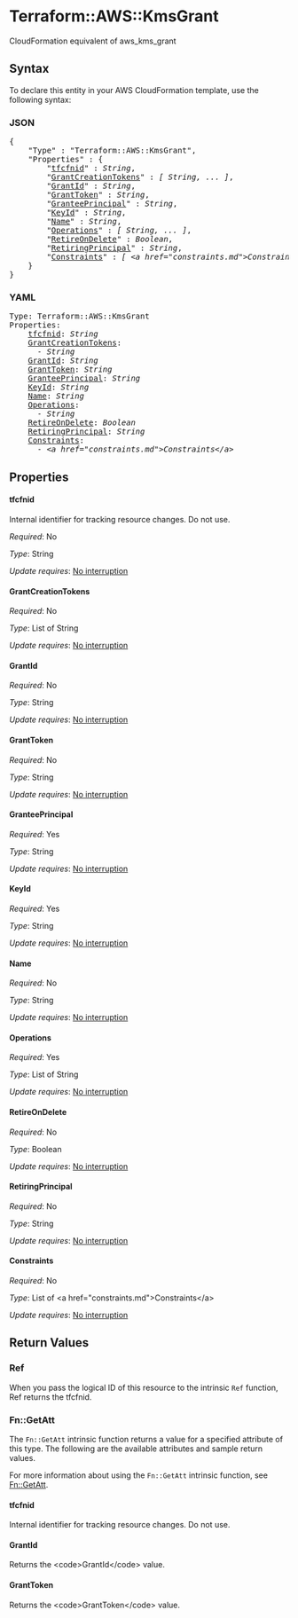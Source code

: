 # Terraform::AWS::KmsGrant

CloudFormation equivalent of aws_kms_grant

## Syntax

To declare this entity in your AWS CloudFormation template, use the following syntax:

### JSON

<pre>
{
    "Type" : "Terraform::AWS::KmsGrant",
    "Properties" : {
        "<a href="#tfcfnid" title="tfcfnid">tfcfnid</a>" : <i>String</i>,
        "<a href="#grantcreationtokens" title="GrantCreationTokens">GrantCreationTokens</a>" : <i>[ String, ... ]</i>,
        "<a href="#grantid" title="GrantId">GrantId</a>" : <i>String</i>,
        "<a href="#granttoken" title="GrantToken">GrantToken</a>" : <i>String</i>,
        "<a href="#granteeprincipal" title="GranteePrincipal">GranteePrincipal</a>" : <i>String</i>,
        "<a href="#keyid" title="KeyId">KeyId</a>" : <i>String</i>,
        "<a href="#name" title="Name">Name</a>" : <i>String</i>,
        "<a href="#operations" title="Operations">Operations</a>" : <i>[ String, ... ]</i>,
        "<a href="#retireondelete" title="RetireOnDelete">RetireOnDelete</a>" : <i>Boolean</i>,
        "<a href="#retiringprincipal" title="RetiringPrincipal">RetiringPrincipal</a>" : <i>String</i>,
        "<a href="#constraints" title="Constraints">Constraints</a>" : <i>[ &lt;a href=&#34;constraints.md&#34;&gt;Constraints&lt;/a&gt;, ... ]</i>
    }
}
</pre>

### YAML

<pre>
Type: Terraform::AWS::KmsGrant
Properties:
    <a href="#tfcfnid" title="tfcfnid">tfcfnid</a>: <i>String</i>
    <a href="#grantcreationtokens" title="GrantCreationTokens">GrantCreationTokens</a>: <i>
      - String</i>
    <a href="#grantid" title="GrantId">GrantId</a>: <i>String</i>
    <a href="#granttoken" title="GrantToken">GrantToken</a>: <i>String</i>
    <a href="#granteeprincipal" title="GranteePrincipal">GranteePrincipal</a>: <i>String</i>
    <a href="#keyid" title="KeyId">KeyId</a>: <i>String</i>
    <a href="#name" title="Name">Name</a>: <i>String</i>
    <a href="#operations" title="Operations">Operations</a>: <i>
      - String</i>
    <a href="#retireondelete" title="RetireOnDelete">RetireOnDelete</a>: <i>Boolean</i>
    <a href="#retiringprincipal" title="RetiringPrincipal">RetiringPrincipal</a>: <i>String</i>
    <a href="#constraints" title="Constraints">Constraints</a>: <i>
      - &lt;a href=&#34;constraints.md&#34;&gt;Constraints&lt;/a&gt;</i>
</pre>

## Properties

#### tfcfnid

Internal identifier for tracking resource changes. Do not use.

_Required_: No

_Type_: String

_Update requires_: [No interruption](https://docs.aws.amazon.com/AWSCloudFormation/latest/UserGuide/using-cfn-updating-stacks-update-behaviors.html#update-no-interrupt)

#### GrantCreationTokens

_Required_: No

_Type_: List of String

_Update requires_: [No interruption](https://docs.aws.amazon.com/AWSCloudFormation/latest/UserGuide/using-cfn-updating-stacks-update-behaviors.html#update-no-interrupt)

#### GrantId

_Required_: No

_Type_: String

_Update requires_: [No interruption](https://docs.aws.amazon.com/AWSCloudFormation/latest/UserGuide/using-cfn-updating-stacks-update-behaviors.html#update-no-interrupt)

#### GrantToken

_Required_: No

_Type_: String

_Update requires_: [No interruption](https://docs.aws.amazon.com/AWSCloudFormation/latest/UserGuide/using-cfn-updating-stacks-update-behaviors.html#update-no-interrupt)

#### GranteePrincipal

_Required_: Yes

_Type_: String

_Update requires_: [No interruption](https://docs.aws.amazon.com/AWSCloudFormation/latest/UserGuide/using-cfn-updating-stacks-update-behaviors.html#update-no-interrupt)

#### KeyId

_Required_: Yes

_Type_: String

_Update requires_: [No interruption](https://docs.aws.amazon.com/AWSCloudFormation/latest/UserGuide/using-cfn-updating-stacks-update-behaviors.html#update-no-interrupt)

#### Name

_Required_: No

_Type_: String

_Update requires_: [No interruption](https://docs.aws.amazon.com/AWSCloudFormation/latest/UserGuide/using-cfn-updating-stacks-update-behaviors.html#update-no-interrupt)

#### Operations

_Required_: Yes

_Type_: List of String

_Update requires_: [No interruption](https://docs.aws.amazon.com/AWSCloudFormation/latest/UserGuide/using-cfn-updating-stacks-update-behaviors.html#update-no-interrupt)

#### RetireOnDelete

_Required_: No

_Type_: Boolean

_Update requires_: [No interruption](https://docs.aws.amazon.com/AWSCloudFormation/latest/UserGuide/using-cfn-updating-stacks-update-behaviors.html#update-no-interrupt)

#### RetiringPrincipal

_Required_: No

_Type_: String

_Update requires_: [No interruption](https://docs.aws.amazon.com/AWSCloudFormation/latest/UserGuide/using-cfn-updating-stacks-update-behaviors.html#update-no-interrupt)

#### Constraints

_Required_: No

_Type_: List of &lt;a href=&#34;constraints.md&#34;&gt;Constraints&lt;/a&gt;

_Update requires_: [No interruption](https://docs.aws.amazon.com/AWSCloudFormation/latest/UserGuide/using-cfn-updating-stacks-update-behaviors.html#update-no-interrupt)

## Return Values

### Ref

When you pass the logical ID of this resource to the intrinsic `Ref` function, Ref returns the tfcfnid.

### Fn::GetAtt

The `Fn::GetAtt` intrinsic function returns a value for a specified attribute of this type. The following are the available attributes and sample return values.

For more information about using the `Fn::GetAtt` intrinsic function, see [Fn::GetAtt](https://docs.aws.amazon.com/AWSCloudFormation/latest/UserGuide/intrinsic-function-reference-getatt.html).

#### tfcfnid

Internal identifier for tracking resource changes. Do not use.

#### GrantId

Returns the &lt;code&gt;GrantId&lt;/code&gt; value.

#### GrantToken

Returns the &lt;code&gt;GrantToken&lt;/code&gt; value.

